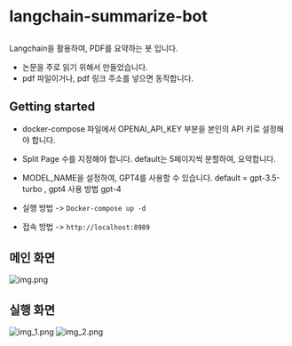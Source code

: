 # langchain-summarize-bot

##
Langchain을 활용하여, PDF를 요약하는 봇 입니다.
- 논문을 주로 읽기 위해서 만들었습니다.
- pdf 파일이거나, pdf 링크 주소를 넣으면 동작합니다.

## Getting started
- docker-compose 파일에서 OPENAI_API_KEY 부분을 본인의 API 키로 설정해야 합니다.
- Split Page 수를 지정해야 합니다. default는 5페이지씩 분할하여, 요약합니다.
- MODEL_NAME을 설정하여, GPT4를 사용할 수 있습니다. default = gpt-3.5-turbo , gpt4 사용 방법 gpt-4


- 실행 방법 -> 
```Docker-compose up -d```

- 접속 방법 ->
```http://localhost:8989```

## 메인 화면
![img.png](img.png)

## 실행 화면
![img_1.png](img_1.png)
![img_2.png](img_2.png)